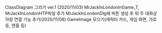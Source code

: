 <RockstarQueen>
ClassDiagram 그리기 ver.1 (2020/11/03)
<hyunwoo9120>
<andylhw>
MrJackInLondonInGame_T, MrJackInLondonHTP파일 추가
MrJackInLondonDlg에 버튼 생성 후 뒤 두 대화상자랑 연결 기능 추가(2020/11/08)
<arittung>
GameImage 모으기(캐릭터 카드, 게임 화면, 가로등, 맨홀 등)
